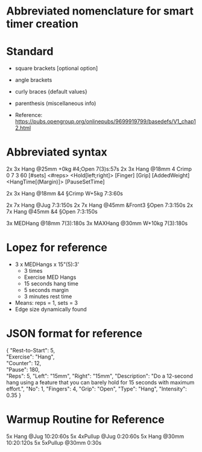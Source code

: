 # Abbreviated nomenclature for smart timer creation

 
# Standard
* square brackets [optional option]
* angle brackets <required argument>
* curly braces {default values}
* parenthesis (miscellaneous info)

* Reference: https://pubs.opengroup.org/onlinepubs/9699919799/basedefs/V1_chap12.html

# Abbreviated syntax
2x 3x Hang @25mm +0kg #4;Open 7(3)s:57s
2x      3x      Hang       @18mm              4        Crimp  0             7                    3               60
[#sets] <#reps> <Exercise> <Hold[left;right]> [Finger] [Grip] [AddedWeight] <HangTime[(Margin)]> <PauseRepTime> [PauseSetTime]

2x 3x Hang @18mm &4 §Crimp W+5kg 7:3:60s

2x 7x Hang @Jug 7:3:150s
2x 7x Hang @45mm &Front3 §Open 7:3:150s
2x 7x Hang @45mm &4 §Open 7:3:150s


3x MEDHang @18mm 7(3):180s
3x MAXHang @30mm W+10kg 7(3):180s


# Lopez for reference
+ 3 x MEDHangs x 15"(5):3'
    + 3 times
    + Exercise MED Hangs
    + 15 seconds hang time
    + 5 seconds margin
    + 3 minutes rest time
+ Means: reps = 1, sets = 3
+ Edge size dynamically found

# JSON format for reference
{ "Rest-to-Start": 5,       
"Exercise": "Hang", 			    
"Counter": 12, 	
"Pause": 180,    
"Reps": 5, 
"Left": "15mm", 
"Right": "15mm", 
"Description": "Do a 12-second hang using a feature that you can barely hold for 15 seconds with maximum effort.",
"No": 1, 
"Fingers": 4, 
"Grip": "Open", 
"Type": "Hang",
"Intensity": 0.35
}


# Warmup Routine for Reference
5x Hang @Jug 10:20:60s
5x 4xPullup @Jug 0:20:60s
5x Hang @30mm 10:20:120s
5x 5xPullup @30mm 0:30s